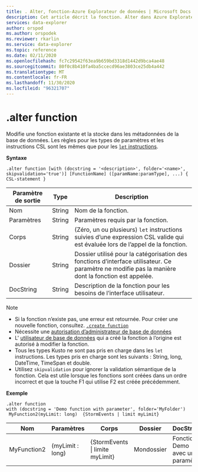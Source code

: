 ```yaml
---
title: . Alter, fonction-Azure Explorateur de données | Microsoft Docs
description: Cet article décrit la fonction. Alter dans Azure Explorateur de données.
services: data-explorer
author: orspod
ms.author: orspodek
ms.reviewer: rkarlin
ms.service: data-explorer
ms.topic: reference
ms.date: 02/11/2020
ms.openlocfilehash: fc7c29542f63ea9b659bd3318d1442d9bca4ae48
ms.sourcegitcommit: 80f0c8b410fa4ba5ccecd96ae3803ce25db4a442
ms.translationtype: MT
ms.contentlocale: fr-FR
ms.lasthandoff: 11/30/2020
ms.locfileid: "96321707"
---
```

# <a name="alter-function"></a>.alter function

Modifie une fonction existante et la stocke dans les métadonnées de la base de données.
Les règles pour les types de paramètres et les instructions CSL sont les mêmes que pour les [ `let` instructions](../query/letstatement.md).

**Syntaxe**

```kusto
.alter function [with (docstring = '<description>', folder='<name>', skipvalidation='true')] [FunctionName] ([paramName:paramType], ...) { CSL-statement }
```
    
|Paramètre de sortie |Type |Description
|---|---|--- 
|Nom  |String |Nom de la fonction.
|Paramètres  |String |Paramètres requis par la fonction.
|Corps  |String |(Zéro, un ou plusieurs) `let` instructions suivies d’une expression CSL valide qui est évaluée lors de l’appel de la fonction.
|Dossier|String|Dossier utilisé pour la catégorisation des fonctions d’interface utilisateur. Ce paramètre ne modifie pas la manière dont la fonction est appelée.
|DocString|String|Description de la fonction pour les besoins de l’interface utilisateur.

> [!NOTE]
> * Si la fonction n’existe pas, une erreur est retournée. Pour créer une nouvelle fonction, consultez. [`.create function`](create-function.md)
> * Nécessite une [autorisation d’administrateur de base de données](../management/access-control/role-based-authorization.md)
> * L' [utilisateur de base de données](../management/access-control/role-based-authorization.md) qui a créé la fonction à l’origine est autorisé à modifier la fonction. 
> * Tous les types Kusto ne sont pas pris en charge dans les `let` instructions. Les types pris en charge sont les suivants : String, long, DateTime, TimeSpan et double.
> * Utilisez `skipvalidation` pour ignorer la validation sémantique de la fonction. Cela est utile lorsque les fonctions sont créées dans un ordre incorrect et que la touche F1 qui utilise F2 est créée précédemment.
 
**Exemple** 

```kusto
.alter function
with (docstring = 'Demo function with parameter', folder='MyFolder')
 MyFunction2(myLimit: long)  {StormEvents | limit myLimit}
``` 
    
|Nom |Paramètres |Corps|Dossier|DocString
|---|---|---|---|---
|MyFunction2 |(myLimit : long)| {StormEvents &#124; limite myLimit}|Mondossier|Fonction Demo avec un paramètre|
